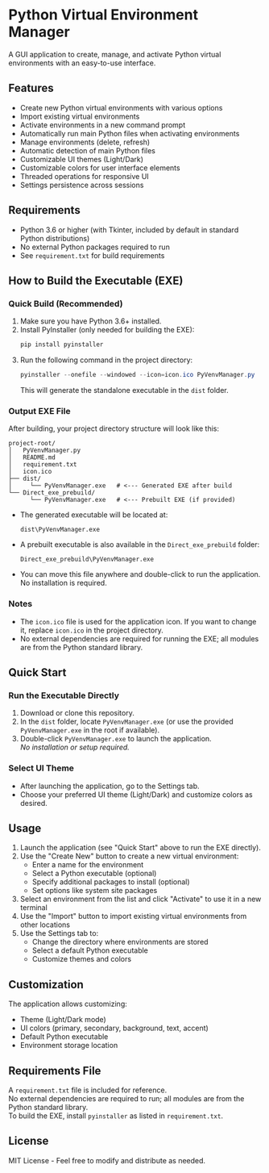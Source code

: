 # Python Virtual Environment Manager

A GUI application to create, manage, and activate Python virtual environments with an easy-to-use interface.

## Features

- Create new Python virtual environments with various options
- Import existing virtual environments
- Activate environments in a new command prompt
- Automatically run main Python files when activating environments
- Manage environments (delete, refresh)
- Automatic detection of main Python files
- Customizable UI themes (Light/Dark)
- Customizable colors for user interface elements
- Threaded operations for responsive UI
- Settings persistence across sessions

## Requirements

- Python 3.6 or higher (with Tkinter, included by default in standard Python distributions)
- No external Python packages required to run
- See `requirement.txt` for build requirements

## How to Build the Executable (EXE)

### Quick Build (Recommended)

1. Make sure you have Python 3.6+ installed.
2. Install PyInstaller (only needed for building the EXE):
   ```powershell
   pip install pyinstaller
   ```
3. Run the following command in the project directory:
   ```powershell
   pyinstaller --onefile --windowed --icon=icon.ico PyVenvManager.py
   ```
   This will generate the standalone executable in the `dist` folder.

### Output EXE File

After building, your project directory structure will look like this:

```
project-root/
│   PyVenvManager.py
│   README.md
│   requirement.txt
│   icon.ico
├── dist/
│     └── PyVenvManager.exe   # <--- Generated EXE after build
└── Direct_exe_prebuild/
      └── PyVenvManager.exe   # <--- Prebuilt EXE (if provided)
```

- The generated executable will be located at:
  ```
  dist\PyVenvManager.exe
  ```
- A prebuilt executable is also available in the `Direct_exe_prebuild` folder:
  ```
  Direct_exe_prebuild\PyVenvManager.exe
  ```
- You can move this file anywhere and double-click to run the application. No installation is required.

### Notes
- The `icon.ico` file is used for the application icon. If you want to change it, replace `icon.ico` in the project directory.
- No external dependencies are required for running the EXE; all modules are from the Python standard library.

## Quick Start

### Run the Executable Directly

1. Download or clone this repository.
2. In the `dist` folder, locate `PyVenvManager.exe` (or use the provided `PyVenvManager.exe` in the root if available).
3. Double-click `PyVenvManager.exe` to launch the application.  
   *No installation or setup required.*

### Select UI Theme

- After launching the application, go to the Settings tab.
- Choose your preferred UI theme (Light/Dark) and customize colors as desired.

## Usage

1. Launch the application (see "Quick Start" above to run the EXE directly).
2. Use the "Create New" button to create a new virtual environment:
   - Enter a name for the environment
   - Select a Python executable (optional)
   - Specify additional packages to install (optional)
   - Set options like system site packages
3. Select an environment from the list and click "Activate" to use it in a new terminal
4. Use the "Import" button to import existing virtual environments from other locations
5. Use the Settings tab to:
   - Change the directory where environments are stored
   - Select a default Python executable
   - Customize themes and colors

## Customization

The application allows customizing:
- Theme (Light/Dark mode)
- UI colors (primary, secondary, background, text, accent)
- Default Python executable
- Environment storage location

## Requirements File

A `requirement.txt` file is included for reference.  
No external dependencies are required to run; all modules are from the Python standard library.  
To build the EXE, install `pyinstaller` as listed in `requirement.txt`.

## License

MIT License - Feel free to modify and distribute as needed.
